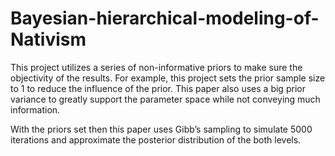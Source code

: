 # Bayesian-hierarchical-modeling-of-Nativism

This project utilizes a series of non-informative priors to make sure the objectivity of the results. For example, this project sets the prior sample size to 1 to reduce the influence of the prior. This paper also uses a big prior variance to greatly support the parameter space while not conveying much information. 

With the priors set then this paper uses Gibb’s sampling to simulate 5000 iterations and approximate the posterior distribution of the both levels. 
